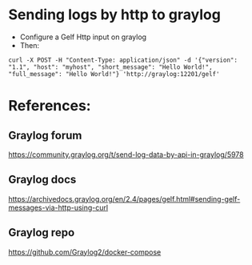 # Sending logs by http to graylog
- Configure a Gelf Http input on graylog
- Then:

```
curl -X POST -H "Content-Type: application/json" -d '{"version": "1.1", "host": "myhost", "short_message": "Hello World!", "full_message": "Hello World!"} 'http://graylog:12201/gelf'
```


# References:

## Graylog forum

https://community.graylog.org/t/send-log-data-by-api-in-graylog/5978

## Graylog docs

https://archivedocs.graylog.org/en/2.4/pages/gelf.html#sending-gelf-messages-via-http-using-curl

## Graylog repo

https://github.com/Graylog2/docker-compose